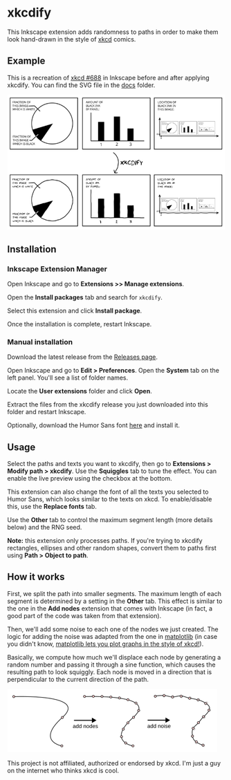 # xkcdify
This Inkscape extension adds randomness to paths in order to make them look hand-drawn in the style of [xkcd](https://xkcd.com/) comics.

## Example
This is a recreation of [xkcd #688](https://xkcd.com/688) in Inkscape before and after applying xkcdify. You can find the SVG file in the [docs](docs) folder.

![Example](docs/example.png)

## Installation
### Inkscape Extension Manager
Open Inkscape and go to **Extensions >> Manage extensions**.

Open the **Install packages** tab and search for `xkcdify`.

Select this extension and click **Install package**.

Once the installation is complete, restart Inkscape.

### Manual installation
Download the latest release from the [Releases page](releases).

Open Inkscape and go to **Edit > Preferences**. Open the **System** tab on the left panel. You'll see a list of folder names.

Locate the **User extensions** folder and click **Open**.

Extract the files from the xkcdify release you just downloaded into this folder and restart Inkscape.

Optionally, download the Humor Sans font [here](https://github.com/shreyankg/xkcd-desktop/blob/master/Humor-Sans.ttf) and install it.

## Usage
Select the paths and texts you want to xkcdify, then go to **Extensions > Modify path > xkcdify**.
Use the **Squiggles** tab to tune the effect. You can enable the live preview using the checkbox at the bottom.

This extension can also change the font of all the texts you selected to Humor Sans, which looks similar to the texts on xkcd.
To enable/disable this, use the **Replace fonts** tab.

Use the **Other** tab to control the maximum segment length (more details below) and the RNG seed.

**Note:** this extension only processes paths. If you're trying to xkcdify rectangles, ellipses and other random shapes, convert them to paths first using **Path > Object to path**.

## How it works
First, we split the path into smaller segments. The maximum length of each segment is determined by a setting in the **Other** tab. This effect is similar to the one in the **Add nodes** extension that comes with Inkscape (in fact, a good part of the code was taken from that extension).

Then, we'll add some noise to each one of the nodes we just created. The logic for adding the noise was adapted from the one in [matplotlib](https://github.com/matplotlib/matplotlib/blob/96c9a3049477715f9dd21c6a945b3f2006ebad4e/src/path_converters.h#L995-L1104) (in case you didn't know, [matplotlib lets you plot graphs in the style of xkcd!](https://matplotlib.org/stable/api/_as_gen/matplotlib.pyplot.xkcd.html)).

Basically, we compute how much we'll displace each node by generating a random number and passing it through a sine function, which causes the resulting path to look squiggly. Each node is moved in a direction that is perpendicular to the current direction of the path.

![How it works](docs/how-it-works.png)

This project is not affiliated, authorized or endorsed by xkcd. I'm just a guy on the internet who thinks xkcd is cool.
